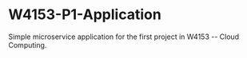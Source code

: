 # W4153-P1-Application

Simple microservice application for the first project in W4153 -- Cloud Computing.

